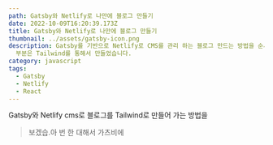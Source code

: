 ```yaml
---
path: Gatsby와 Netlify로 나만에 블로그 만들기
date: 2022-10-09T16:20:39.173Z
title: Gatsby와 Netlify로 나만에 블로그 만들기
thumbnail: ../assets/gatsby-icon.png
description: Gatsby를 기반으로 Netlify로 CMS를 관리 하는 블로그 만드는 방법을 순서대로 가르쳐 드리겠습니다. 스타일은
  부분은 Tailwind를 통해서 만들었습니다.
category: javascript
tags:
  - Gatsby
  - Netlify
  - React
---
```

Gatsby와 Netlify cms로 블로그를 Tailwind로 만들어 가는 방법을

>  보겠습.아  번 한 대해서 가츠비에